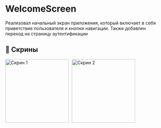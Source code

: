 # WelcomeScreen
Реализовал начальный экран приложения, который включает в себя приветствие пользователя и кнопки навигации. Также добавлен переход на страницу аутентификации

## 📸 Скрины
<div style="display: flex; gap: 10px;">
    <img src="https://github.com/user-attachments/assets/39d130ee-e512-4462-9bdc-bd659f9df4df" alt="Скрин 1" width="200">
    <img src="https://github.com/user-attachments/assets/8b583c43-e934-4c37-a848-d6ed080f5a32" alt="Скрин 2" width="200">
</div>
